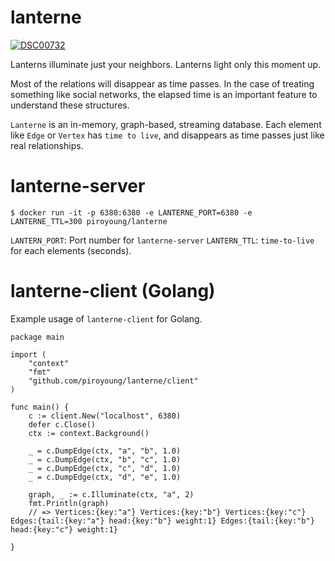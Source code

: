 # lanterne
[
![DSC00732](https://user-images.githubusercontent.com/6128022/116864177-6824e700-ac42-11eb-8475-c2d06d1761c6.jpg)
](url)

Lanterns illuminate just your neighbors. Lanterns light only this moment up. 

Most of the relations will disappear as time passes. In the case of treating something like social networks, the elapsed time is an important feature to understand these structures.

`Lanterne` is an in-memory, graph-based, streaming database. Each element like `Edge` or `Vertex` has `time to live`, and disappears as time passes just like real relationships.

# lanterne-server

```
$ docker run -it -p 6380:6380 -e LANTERNE_PORT=6380 -e LANTERNE_TTL=300 piroyoung/lanterne
```

`LANTERN_PORT`: Port number for `lanterne-server`
`LANTERN_TTL`: `time-to-live` for each elements (seconds).

# lanterne-client (Golang)
Example usage of `lanterne-client` for Golang.

```golang
package main

import (
	"context"
	"fmt"
	"github.com/piroyoung/lanterne/client"
)

func main() {
	c := client.New("localhost", 6380)
	defer c.Close()
	ctx := context.Background()

	_ = c.DumpEdge(ctx, "a", "b", 1.0)
	_ = c.DumpEdge(ctx, "b", "c", 1.0)
	_ = c.DumpEdge(ctx, "c", "d", 1.0)
	_ = c.DumpEdge(ctx, "d", "e", 1.0)

	graph, _ := c.Illuminate(ctx, "a", 2)
	fmt.Println(graph)
	// => Vertices:{key:"a"} Vertices:{key:"b"} Vertices:{key:"c"} Edges:{tail:{key:"a"} head:{key:"b"} weight:1} Edges:{tail:{key:"b"} head:{key:"c"} weight:1}

}
```
